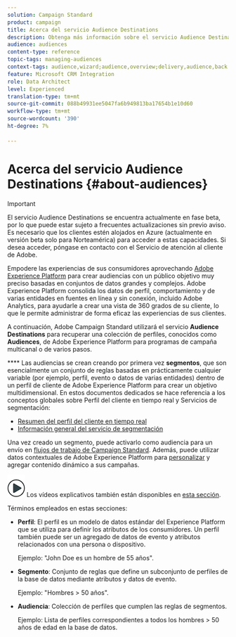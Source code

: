 ```yaml
---
solution: Campaign Standard
product: campaign
title: Acerca del servicio Audience Destinations
description: Obtenga más información sobre el servicio Audience Destinations.
audience: audiences
content-type: reference
topic-tags: managing-audiences
context-tags: audience,wizard;audience,overview;delivery,audience,back
feature: Microsoft CRM Integration
role: Data Architect
level: Experienced
translation-type: tm+mt
source-git-commit: 088b49931ee5047fa6b949813ba17654b1e10d60
workflow-type: tm+mt
source-wordcount: '390'
ht-degree: 7%

---
```



# Acerca del servicio Audience Destinations {#about-audiences}

>[!IMPORTANT]
>
>El servicio Audience Destinations se encuentra actualmente en fase beta, por lo que puede estar sujeto a frecuentes actualizaciones sin previo aviso. Es necesario que los clientes estén alojados en Azure (actualmente en versión beta solo para Norteamérica) para acceder a estas capacidades. Si desea acceder, póngase en contacto con el Servicio de atención al cliente de Adobe.

Empodere las experiencias de sus consumidores aprovechando [Adobe Experience Platform](https://docs.adobe.com/content/help/en/experience-platform/landing/home.html) para crear audiencias con un público objetivo muy preciso basadas en conjuntos de datos grandes y complejos. Adobe Experience Platform consolida los datos de perfil, comportamiento y de varias entidades en fuentes en línea y sin conexión, incluido Adobe Analytics, para ayudarle a crear una vista de 360 grados de su cliente, lo que le permite administrar de forma eficaz las experiencias de sus clientes.

A continuación, Adobe Campaign Standard utilizará el servicio **Audience Destinations** para recuperar una colección de perfiles, conocidos como **Audiences**, de Adobe Experience Platform para programas de campaña multicanal o de varios pasos.

**** Las audiencias se crean creando por primera vez  **segmentos**, que son esencialmente un conjunto de reglas basadas en prácticamente cualquier variable (por ejemplo, perfil, evento o datos de varias entidades) dentro de un perfil de cliente de Adobe Experience Platform para crear un objetivo multidimensional. En estos documentos dedicados se hace referencia a los conceptos globales sobre Perfil del cliente en tiempo real y Servicios de segmentación:

* [Resumen del perfil del cliente en tiempo real](https://docs.adobe.com/content/help/en/experience-platform/profile/home.html)
* [Información general del servicio de segmentación](https://docs.adobe.com/content/help/en/experience-platform/segmentation/home.html)

Una vez creado un segmento, puede activarlo como audiencia para un envío en [flujos de trabajo de Campaign Standard](../../integrating/using/aep-targeting-audiences.md). Además, puede utilizar datos contextuales de Adobe Experience Platform para [personalizar](../../integrating/using/aep-personalizing-campaigns.md) y agregar contenido dinámico a sus campañas.

![](assets/do-not-localize/how-to-video.png) Los vídeos explicativos también están disponibles en  [esta sección](https://docs.adobe.com/content/help/es-ES/campaign-standard-learn/tutorials/profiles-and-audiences/audience-destinations/audience-destinations-overview.translate.html).

Términos empleados en estas secciones:

* **Perfil**: El perfil es un modelo de datos estándar del Experience Platform que se utiliza para definir los atributos de los consumidores. Un perfil también puede ser un agregado de datos de evento y atributos relacionados con una persona o dispositivo.

   Ejemplo: &quot;John Doe es un hombre de 55 años&quot;.

* **Segmento**: Conjunto de reglas que define un subconjunto de perfiles de la base de datos mediante atributos y datos de evento.

   Ejemplo: &quot;Hombres > 50 años&quot;.

* **Audiencia**: Colección de perfiles que cumplen las reglas de segmentos.

   Ejemplo: Lista de perfiles correspondientes a todos los hombres > 50 años de edad en la base de datos.
